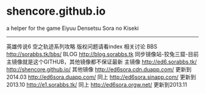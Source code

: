 shencore.github.io
==================

a helper for the game Eiyuu Densetsu Sora no Kiseki

-------------------
英雄传说6 空之轨迹系列攻略
版权问题请看index
相关讨论 BBS http://sorabbs.tk/bbs/
BLOG http://blog.sorabbs.tk
同步镜像站-狡兔三窟-目前主镜像就是这个GITHUB，其他镜像都不保证最新
主镜像 
http://ed6.sorabbs.tk/
http://shencore.github.io/
其他镜像
http://ed6sora.cdn.duapp.com/   更新到2014.03
http://ed6sora.duapp.com/  同上
http://ed6sora.sinapp.com/   更新到2013.10
http://e1.sorabbs.tk/        同上
http://ed6sora.orgw.net/     更新到2013.11
